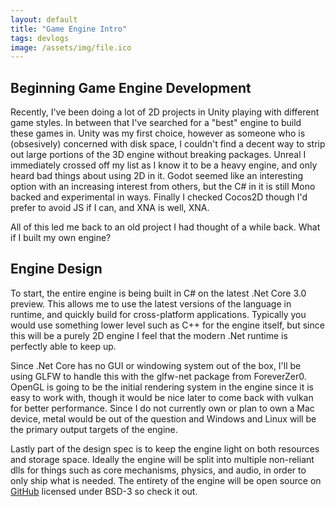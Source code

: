 ```yaml
---
layout: default
title: "Game Engine Intro"
tags: devlogs
image: /assets/img/file.ico
---
```


## Beginning Game Engine Development
Recently, I've been doing a lot of 2D projects in Unity playing with different game styles. In between that I've searched for a "best" engine to build these games in. Unity was my first choice, however as someone who is (obsesively) concerned with disk space, I couldn't find a decent way to strip out large portions of the 3D engine without breaking packages. Unreal I immediately crossed off my list as I know it to be a heavy engine, and only heard bad things about using 2D in it. Godot seemed like an interesting option with an increasing interest from others, but the C# in it is still Mono backed and experimental in ways. Finally I checked Cocos2D though I'd prefer to avoid JS if I can, and XNA is well, XNA.

All of this led me back to an old project I had thought of a while back. What if I built my own engine?
## Engine Design
To start, the entire engine is being built in C# on the latest .Net Core 3.0 preview. This allows me to use the latest versions of the language in runtime, and quickly build for cross-platform applications. Typically you would use something lower level such as C++ for the engine itself, but since this will be a purely 2D engine I feel that the modern .Net runtime is perfectly able to keep up.

Since .Net Core has no GUI or windowing system out of the box, I'll be using GLFW to handle this with the glfw-net package from ForeverZer0. OpenGL is going to be the initial rendering system in the engine since it is easy to work with, though it would be nice later to come back with vulkan for better performance. Since I do not currently own or plan to own a Mac device, metal would be out of the question and Windows and Linux will be the primary output targets of the engine. 

Lastly part of the design spec is to keep the engine light on both resources and storage space. Ideally the engine will be split into multiple non-reliant dlls for things such as core mechanisms, physics, and audio, in order to only ship what is needed. The entirety of the engine will be open source on [GitHub](https://github.com/vic485/EdoEngine) licensed under BSD-3 so check it out.
